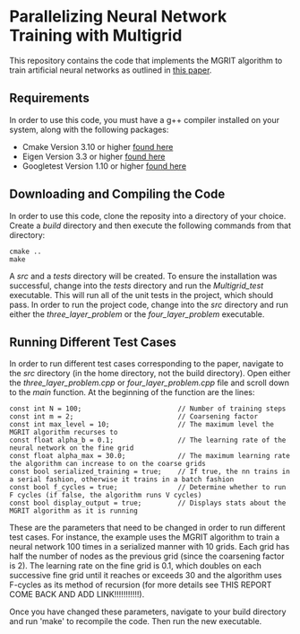 # Parallelizing Neural Network Training with Multigrid
This repository contains the code that implements the MGRIT algorithm to train artificial neural networks as outlined in [this paper](https://arxiv.org/abs/1708.02276). 

## Requirements
In order to use this code, you must have a g++ compiler installed on your system, along with the following packages:

- Cmake Version 3.10 or higher [found here](https://cmake.org/)
- Eigen Version 3.3 or higher [found here](http://eigen.tuxfamily.org/index.php?title=Main_Page#Download)
- Googletest Version 1.10 or higher [found here](https://github.com/google/googletest)

## Downloading and Compiling the Code
In order to use this code, clone the reposity into a directory of your choice. Create a *build* directory and then execute the following commands from that directory:

```
cmake ..
make
```

A *src* and a *tests* directory will be created. To ensure the installation was successful, change into the *tests* directory and run the *Multigrid_test* executable. This will run all of the unit tests in the project, which should pass. In order to run the project code, change into the *src* directory and run either the *three_layer_problem* or the *four_layer_problem* executable.

## Running Different Test Cases
In order to run different test cases corresponding to the paper, navigate to the *src* directory (in the home directory, not the build directory). Open either the *three_layer_problem.cpp* or *four_layer_problem.cpp* file and scroll down to the *main* function. At the beginning of the function are the lines:

```
const int N = 100;                        // Number of training steps
const int m = 2;                          // Coarsening factor
const int max_level = 10;                 // The maximum level the MGRIT algorithm recurses to
const float alpha_b = 0.1;                // The learning rate of the neural network on the fine grid
const float alpha_max = 30.0;             // The maximum learning rate the algorithm can increase to on the coarse grids
const bool serialized_training = true;    // If true, the nn trains in a serial fashion, otherwise it trains in a batch fashion
const bool f_cycles = true;               // Determine whether to run F cycles (if false, the algorithm runs V cycles)
const bool display_output = true;         // Displays stats about the MGRIT algorithm as it is running
```

These are the parameters that need to be changed in order to run different test cases. For instance, the example uses the MGRIT algorithm to train a neural network 100 times in a serialized manner with 10 grids. Each grid has half the number of nodes as the previous grid (since the coarsening factor is 2). The learning rate on the fine grid is 0.1, which doubles on each successive fine grid until it reaches or exceeds 30 and the algorithm uses F-cycles as its method of recursion (for more details see THIS REPORT COME BACK AND ADD LINK!!!!!!!!!!!).

Once you have changed these parameters, navigate to your build directory and run 'make' to recompile the code. Then run the new executable.